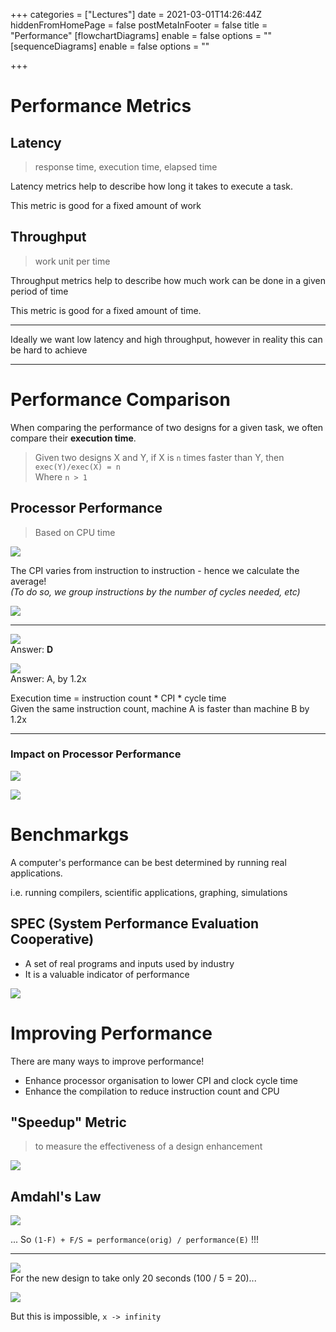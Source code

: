 +++
categories = ["Lectures"]
date = 2021-03-01T14:26:44Z
hiddenFromHomePage = false
postMetaInFooter = false
title = "Performance"
[flowchartDiagrams]
enable = false
options = ""
[sequenceDiagrams]
enable = false
options = ""

+++
# Performance Metrics

## Latency

> response time, execution time, elapsed time

Latency metrics help to describe how long it takes to execute a task.

This metric is good for a fixed amount of work

## Throughput

> work unit per time

Throughput metrics help to describe how much work can be done in a given period of time

This metric is good for a fixed amount of time.

***

Ideally we want low latency and high throughput, however in reality this can be hard to achieve

***

# Performance Comparison

When comparing the performance of two designs for a given task, we often compare their **execution time**.

> Given two designs X and Y, if X is `n` times faster than Y, then `exec(Y)/exec(X) = n`  
> Where `n > 1`

## Processor Performance

> Based on CPU time

![](/uploads/snipaste_2021-03-02_01-44-03.png)

The CPI varies from instruction to instruction - hence we calculate the average!  
_(To do so, we group instructions by the number of cycles needed, etc)_

![](/uploads/snipaste_2021-03-02_01-45-34.png)

***

![](/uploads/snipaste_2021-03-02_01-50-02.png)  
Answer: **D**

![](/uploads/snipaste_2021-03-02_01-50-52.png)  
Answer: A, by 1.2x

Execution time = instruction count * CPI * cycle time  
Given the same instruction count, machine A is faster than machine B by 1.2x

***

### Impact on Processor Performance

![](/uploads/snipaste_2021-03-02_01-56-38.png)

![](/uploads/snipaste_2021-03-02_02-00-44.png) 

# Benchmarkgs

A computer's performance can be best determined by running real applications.

i.e. running compilers, scientific applications, graphing, simulations

## SPEC (System Performance Evaluation Cooperative)

* A set of real programs and inputs used by industry
* It is a valuable indicator of performance

![](/uploads/snipaste_2021-03-02_02-25-33.png)

# Improving Performance

There are many ways to improve performance!

* Enhance processor organisation to lower CPI and clock cycle time
* Enhance the compilation to reduce instruction count and CPU

## "Speedup" Metric

> to measure the effectiveness of a design enhancement

![](/uploads/snipaste_2021-03-02_02-13-35.png)

## Amdahl's Law

![](/uploads/snipaste_2021-03-02_02-14-31.png)

... So `(1-F) + F/S = performance(orig) / performance(E)` !!!

***

![](/uploads/snipaste_2021-03-02_02-17-33.png)  
For the new design to take only 20 seconds (100 / 5 = 20)...

![](/uploads/snipaste_2021-03-02_02-19-34.png)

But this is impossible, `x -> infinity`